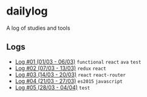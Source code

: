 # dailylog
A log of studies and tools

## Logs

- [Log #01 (01/03 - 06/03)](https://github.com/grvcoelho/log/blob/master/logs/01.md) `functional` `react` `ava` `test`
- [Log #02 (07/03 - 13/03)](https://github.com/grvcoelho/log/blob/master/logs/02.md) `redux` `react`
- [Log #03 (14/03 - 20/03)](https://github.com/grvcoelho/log/blob/master/logs/03.md) `react` `react-router`
- [Log #04 (21/03 - 27/03)](https://github.com/grvcoelho/log/blob/master/logs/04.md) `es2015` `javascript`
- [Log #05 (28/03 - 04/04)](https://github.com/grvcoelho/log/blob/master/logs/05.md) `test`
